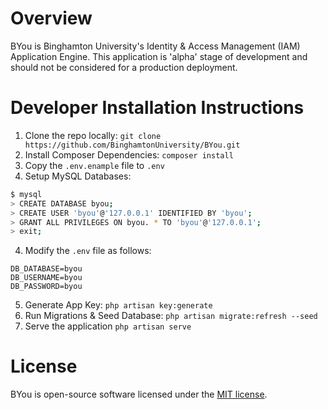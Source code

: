 # Overview
BYou is Binghamton University's Identity & Access Management (IAM) Application Engine.  This application is 'alpha' stage of development and should not be considered for a production deployment.

# Developer Installation Instructions

1. Clone the repo locally: `git clone https://github.com/BinghamtonUniversity/BYou.git`
2. Install Composer Dependencies: `composer install`
3. Copy the `.env.enample` file to `.env`
4. Setup MySQL Databases:
```bash
$ mysql
> CREATE DATABASE byou;
> CREATE USER 'byou'@'127.0.0.1' IDENTIFIED BY 'byou';
> GRANT ALL PRIVILEGES ON byou. * TO 'byou'@'127.0.0.1';
> exit;
```
4. Modify the `.env` file as follows:
```
DB_DATABASE=byou
DB_USERNAME=byou
DB_PASSWORD=byou
```
5. Generate App Key: `php artisan key:generate`
6. Run Migrations & Seed Database: `php artisan migrate:refresh --seed`
7. Serve the application `php artisan serve`

# License
BYou is open-source software licensed under the [MIT license](http://opensource.org/licenses/MIT).
